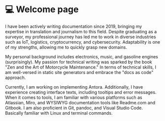 # 💻 Welcome page

I have been actively writing documentation since 2019, bringing my expertise in translation and journalism to this field. Despite graduating as a surveyor, my professional journey has led me to work in diverse industries such as IoT, logistics, cryptocurrency, and cybersecurity. Adaptability is one of my strengths, allowing me to quickly grasp new domains.&#x20;

My personal background includes electronics, music, and gasoline engines (surprisingly). My passion for technical writing was sparked by the book "Zen and the Art of Motorcycle Maintenance." In terms of technical skills, I am well-versed in static site generators and embrace the "docs as code" approach.&#x20;

Currently, I am working on implementing Antora. Additionally, I have experience creating interface texts, including tooltips and error messages. When it comes to tools, I am familiar with various platforms such as Atlassian, Miro, and WYSIWYG documentation tools like Readme.com and Gitbook. I am also proficient in Git, pandoc, and Visual Studio Code. Basically familiar with Linux and terminal commands.&#x20;
